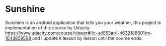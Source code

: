 # Sunshine
Sunshine is an android application that tells you your weather,
this project is implementation of this course by Udacity  https://www.udacity.com/course/viewer#!/c-ud853ar/l-4632188601/m-1643858568
and i update it lesson by lesson until the course ends.
